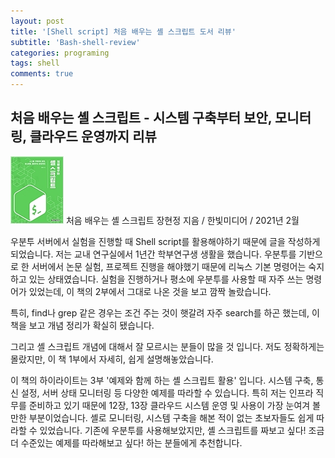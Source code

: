 ```yaml
---
layout: post
title: '[Shell script] 처음 배우는 셸 스크립트 도서 리뷰'
subtitle: 'Bash-shell-review'
categories: programing
tags: shell
comments: true
---
```


## 처음 배우는 셸 스크립트 - 시스템 구축부터 보안, 모니터링, 클라우드 운영까지 리뷰

![img](/assets/img/post/bash.jpg)
처음 배우는 셸 스크립트 장현정 지음 / 한빛미디어 / 2021년 2월


우분투 서버에서 실험을 진행할 때 Shell script를 활용해야하기 때문에 글을 작성하게 되었습니다.
저는 교내 연구실에서 1년간 학부연구생 생활을 했습니다. 
우분투를 기반으로 한 서버에서 논문 실험, 프로젝트 진행을 해야했기 때문에 리눅스 기본 명령어는 숙지하고 있는 상태였습니다. 
실험을 진행하거나 평소에 우분투를 사용할 때 자주 쓰는 명령어가 있었는데, 이 책의 2부에서 그대로 나온 것을 보고 깜짝 놀랐습니다. 

특히, find나 grep 같은 경우는 조건 주는 것이 햇갈려 자주 search를 하곤 했는데, 이 책을 보고 개념 정리가 확실히 됐습니다.  

 
그리고 셸 스크립트 개념에 대해서 잘 모르시는 분들이 많을 것 입니다. 저도 정확하게는 몰랐지만, 이 책 1부에서 자세히, 쉽게 설명해놓았습니다.

 

이 책의 하이라이트는 3부 '예제와 함께 하는 셸 스크립트 활용' 입니다. 시스템 구축, 통신 설정, 서버 상태 모니터링 등 다양한 예제를 따라할 수 있습니다. 특히 저는 인프라 직무를 준비하고 있기 때문에 12장, 13장 클라우드 시스템 운영 및 사용이 가장 눈여겨 볼만한 부분이었습니다. 셸로 모니터링, 시스템 구축을 해본 적이 없는 초보자들도 쉽게 따라할 수 있었습니다. 기존에 우분투를 사용해보았지만, 셸 스크립트를 짜보고 싶다! 조금 더 수준있는 예제를 따라해보고 싶다! 하는 분들에게 추천합니다.   